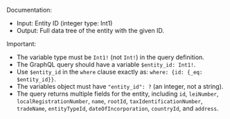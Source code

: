 Documentation:
- Input: Entity ID (integer type: Int1)
- Output: Full data tree of the entity with the given ID.

Important:
- The variable type must be `Int1!` (not `Int!`) in the query definition.
- The GraphQL query should have a variable `$entity_id: Int1!`.
- Use `$entity_id` in the `where` clause exactly as: `where: {id: {_eq: $entity_id}}`.
- The variables object must have `"entity_id": ?` (an integer, not a string).
- The query returns multiple fields for the entity, including `id`, `leiNumber`, `localRegistrationNumber`, `name`, `rootId`, `taxIdentificationNumber`, `tradeName`, `entityTypeId`, `dateOfIncorporation`, `countryId`, and `address`.

